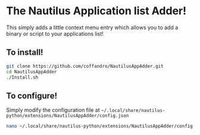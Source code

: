 # The Nautilus Application list Adder!
This simply adds a little context menu entry which allows you to add a binary or script to your applications list!

## To install!
```Bash
git clone https://github.com/coffandro/NautilusAppAdder.git
cd NautilusAppAdder
./Install.sh
```

## To configure!
Simply modify the configuration file at `~/.local/share/nautilus-python/extensions/NautilusAppAdder/config.json` 
```Bash
nano ~/.local/share/nautilus-python/extensions/NautilusAppAdder/config.json
```
